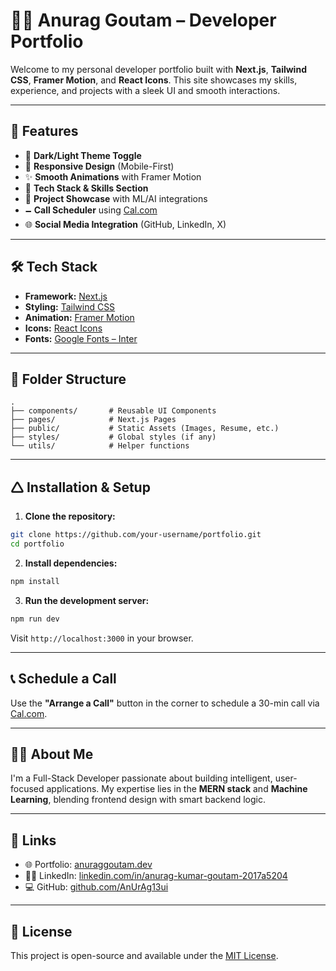 # 🧑‍💻 Anurag Goutam – Developer Portfolio

Welcome to my personal developer portfolio built with **Next.js**, **Tailwind CSS**, **Framer Motion**, and **React Icons**. This site showcases my skills, experience, and projects with a sleek UI and smooth interactions.

---

## 🚀 Features

* 🌙 **Dark/Light Theme Toggle**
* 📱 **Responsive Design** (Mobile-First)
* ✨ **Smooth Animations** with Framer Motion
* 🧠 **Tech Stack & Skills Section**
* 💼 **Project Showcase** with ML/AI integrations
* 🗕️ **Call Scheduler** using [Cal.com](https://cal.com/)
* 🌐 **Social Media Integration** (GitHub, LinkedIn, X)

---

## 🛠️ Tech Stack

* **Framework:** [Next.js](https://nextjs.org/)
* **Styling:** [Tailwind CSS](https://tailwindcss.com/)
* **Animation:** [Framer Motion](https://www.framer.com/motion/)
* **Icons:** [React Icons](https://react-icons.github.io/react-icons/)
* **Fonts:** [Google Fonts – Inter](https://fonts.google.com/specimen/Inter)

---

## 📁 Folder Structure

```
.
├── components/       # Reusable UI Components
├── pages/            # Next.js Pages
├── public/           # Static Assets (Images, Resume, etc.)
├── styles/           # Global styles (if any)
└── utils/            # Helper functions
```

---

## 🛆 Installation & Setup

1. **Clone the repository:**

```bash
git clone https://github.com/your-username/portfolio.git
cd portfolio
```

2. **Install dependencies:**

```bash
npm install
```

3. **Run the development server:**

```bash
npm run dev
```

Visit `http://localhost:3000` in your browser.


---

## 📞 Schedule a Call

Use the **"Arrange a Call"** button in the corner to schedule a 30-min call via [Cal.com](https://cal.com/anurag-goutam-6rttky/30min).

---

## 🙇‍♂️ About Me

I'm a Full-Stack Developer passionate about building intelligent, user-focused applications. My expertise lies in the **MERN stack** and **Machine Learning**, blending frontend design with smart backend logic.

---

## 🔗 Links

* 🌐 Portfolio: [anuraggoutam.dev](https://your-live-link.com)
* 🧑‍💼 LinkedIn: [linkedin.com/in/anurag-kumar-goutam-2017a5204](https://linkedin.com/in/anurag-kumar-goutam-2017a5204)
* 💻 GitHub: [github.com/AnUrAg13ui](https://github.com/AnUrAg13ui)

---

## 📄 License

This project is open-source and available under the [MIT License](LICENSE).

